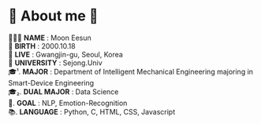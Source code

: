 # 👑 About me 👑
🙋🏻‍♀️ **NAME** : Moon Eesun<br>
🎂 **BIRTH** : 2000.10.18<br>
🏡 **LIVE** : Gwangjin-gu, Seoul, Korea<br>
🏫 **UNIVERSITY** : Sejong.Univ<br>
🎓¹. **MAJOR** : Department of Intelligent Mechanical Engineering majoring in Smart-Device Engineering<br>
🎓₂. **DUAL MAJOR** : Data Science<br>
🎯. **GOAL** : NLP, Emotion-Recognition<br>
📚. **LANGUAGE** : Python, C, HTML, CSS, Javascript<br>


<!---
MoonEeSun/MoonEeSun is a ✨ special ✨ repository because its `README.md` (this file) appears on your GitHub profile.
You can click the Preview link to take a look at your changes.
--->
